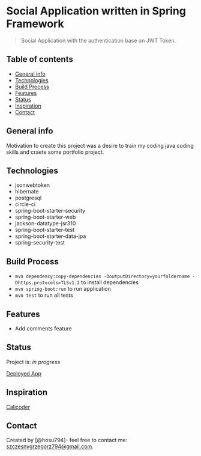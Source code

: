 # Social Application written in Spring Framework

> Social Application with the authentication base on JWT Token.

## Table of contents

- [General info](#general-info)
- [Technologies](#technologies)
- [Build Process](#setup)
- [Features](#features)
- [Status](#status)
- [Inspiration](#inspiration)
- [Contact](#contact)

## General info

Motivation to create this project was a desire to train my coding java coding skills and craete some portfolio project.



## Technologies

- jsonwebtoken 
- hibernate 
- postgresql 
- circle-ci 
- spring-boot-starter-security
- spring-boot-starter-web
- jackson-datatype-jsr310
- spring-boot-starter-test
- spring-boot-starter-data-jpa
- spring-security-test

## Build Process

- `mvn dependency:copy-dependencies -DoutputDirectory=yourfoldername -Dhttps.protocols=TLSv1.2` to install dependencies
- `mvn spring-boot:run` to run application
- `mvn test` to run all tests


## Features

- Add comments feature


## Status

Project is: _in progress_

[Deployed App](https://the-writer-mind.herokuapp.com/)

## Inspiration

[Calicoder](https://www.callicoder.com/)

## Contact

Created by [@hosu794]- feel free to contact me: szczesnygrzegorz794@gmail.com.
